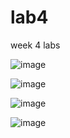 # lab4
week 4 labs

![image](https://github.com/user-attachments/assets/ee952406-d020-4197-aed9-9694982ba6d0)

![image](https://github.com/user-attachments/assets/afb8aca2-936c-4894-bdda-3d33a262a66b)

![image](https://github.com/user-attachments/assets/d0f2ddb9-db47-407b-8756-ae3f49f2185f)

![image](https://github.com/user-attachments/assets/aaffb36f-c081-4355-ab3f-8b1f5cea2cd8)

